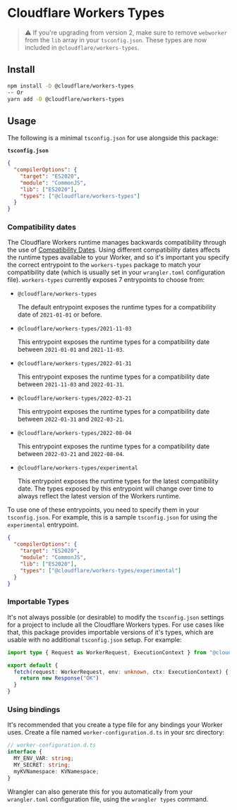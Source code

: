 # Cloudflare Workers Types

> :warning: If you're upgrading from version 2, make sure to remove `webworker` from the `lib` array in your
> `tsconfig.json`. These types are now included in `@cloudflare/workers-types`.

## Install

```bash
npm install -D @cloudflare/workers-types
-- Or
yarn add -D @cloudflare/workers-types
```

## Usage

The following is a minimal `tsconfig.json` for use alongside this package:

**`tsconfig.json`**

```json
{
  "compilerOptions": {
    "target": "ES2020",
    "module": "CommonJS",
    "lib": ["ES2020"],
    "types": ["@cloudflare/workers-types"]
  }
}
```

### Compatibility dates

The Cloudflare Workers runtime manages backwards compatibility through the use of [Compatibility Dates](https://developers.cloudflare.com/workers/platform/compatibility-dates/). Using different compatibility dates affects the runtime types available to your Worker, and so it's important you specify the correct entrypoint to the `workers-types` package to match your compatibility date (which is usually set in your `wrangler.toml` configuration file). `workers-types` currently exposes 7 entrypoints to choose from:

- `@cloudflare/workers-types`

  The default entrypoint exposes the runtime types for a compatibility date of `2021-01-01` or before.

- `@cloudflare/workers-types/2021-11-03`

  This entrypoint exposes the runtime types for a compatibility date between `2021-01-01` and `2021-11-03`.

- `@cloudflare/workers-types/2022-01-31`

  This entrypoint exposes the runtime types for a compatibility date between `2021-11-03` and `2022-01-31`.

- `@cloudflare/workers-types/2022-03-21`

  This entrypoint exposes the runtime types for a compatibility date between `2022-01-31` and `2022-03-21`.

- `@cloudflare/workers-types/2022-08-04`

  This entrypoint exposes the runtime types for a compatibility date between `2022-03-21` and `2022-08-04`.

- `@cloudflare/workers-types/experimental`

  This entrypoint exposes the runtime types for the latest compatibility date. The types exposed by this entrypoint will change over time to always reflect the latest version of the Workers runtime.

To use one of these entrypoints, you need to specify them in your `tsconfig.json`. For example, this is a sample `tsconfig.json` for using the `experimental` entrypoint.

```json
{
  "compilerOptions": {
    "target": "ES2020",
    "module": "CommonJS",
    "lib": ["ES2020"],
    "types": ["@cloudflare/workers-types/experimental"]
  }
}
```

### Importable Types

It's not always possible (or desirable) to modify the `tsconfig.json` settings for a project to include all the Cloudflare Workers types. For use cases like that, this package provides importable versions of it's types, which are usable with no additional `tsconfig.json` setup. For example:

```ts
import type { Request as WorkerRequest, ExecutionContext } from "@cloudflare/workers-types/experimental"

export default {
  fetch(request: WorkerRequest, env: unknown, ctx: ExecutionContext) {
    return new Response("OK")
  }
}
```


### Using bindings

It's recommended that you create a type file for any bindings your Worker uses. Create a file named
`worker-configuration.d.ts` in your src directory:

```typescript
// worker-configuration.d.ts
interface {
  MY_ENV_VAR: string;
  MY_SECRET: string;
  myKVNamespace: KVNamespace;
}
```

Wrangler can also generate this for you automatically from your `wrangler.toml` configuration file, using the `wrangler types` command.

